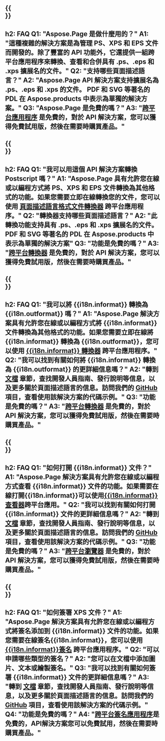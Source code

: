 ﻿---
translation: true
deploy: false
---

{{<section faq>}}
---
h2: FAQ
Q1: "Aspose.Page 是做什麼用的？"
A1: "這種複雜的解決方案是為管理 PS、XPS 和 EPS 文件而開發的。除了豐富的 API 功能外，它還提供一組跨平台應用程序來轉換、查看和合併具有 .ps、.eps 和 .xps 擴展名的文件。"
Q2: "支持哪些頁面描述語言？"
A2: "Aspose.Page API 解決方案支持擴展名為 .ps、.eps 和 .xps 的文件。 PDF 和 SVG 等著名的 PDL 在 Aspose.products 中表示為單獨的解決方案。"
Q3: "Aspose.Page 是免費的嗎？"
A3: "[跨平台應用程序](https://products.aspose.app/page/applications) 是免費的，對於 API 解決方案，您可以獲得免費試用版，然後在需要時購買產品。"
---

{{<section faq-converter>}}
---
h2: FAQ
Q1: "我可以用這個 API 解決方案轉換 Postscript 嗎？"
A1: "Aspose.Page 具有允許您在線或以編程方式將 PS、XPS 和 EPS 文件轉換為其他格式的功能。如果您需要立即在線轉換您的文件，您可以使用 [頁面描述語言格式文件轉換器](https://products.aspose.app/page/conversion/) 跨平台應用程序。"
Q2: "轉換器支持哪些頁面描述語言？"
A2: "此轉換功能支持具有 .ps、.eps 和 .xps 擴展名的文件。 PDF 和 SVG 等著名的 PDL 在 Aspose.products 中表示為單獨的解決方案"
Q3: "功能是免費的嗎？"
A3: "[跨平台轉換器](https://products.aspose.app/page/conversion) 是免費的，對於 API 解決方案，您可以獲得免費試用版，然後在需要時購買產品。"
---

{{<section faq-converter-child>}}
---
h2: FAQ
Q1: "我可以將 {{i18n.informat}} 轉換為 {{i18n.outformat}} 嗎？"
A1: "Aspose.Page 解決方案具有允許您在線或以編程方式將 {{i18n.informat}} 文件轉換為其他格式的功能。如果您需要立即在線將 {{i18n.informat}} 轉換為 {{i18n.outformat}}，您可以使用 [{{i18n.informat}} 轉換器](https://products.aspose.app/page/轉換/{{i18n.informatlower}}) 跨平台應用程序。"
Q2: "我可以找到有關如何將 {{i18n.informat}} 轉換為 {{i18n.outformat}} 的更詳細信息嗎？"
A2: "轉到 [文檔](https://docs.aspose.com/page/) 章節，查找開發人員指南、發行說明等信息，以及更多關於頁面描述語言的信息。訪問我們的 [GitHub](https://github.com/aspose-page) 項目，查看使用該解決方案的代碼示例。"
Q3: "功能是免費的嗎？"
A3: "[跨平台轉換器](https://products.aspose.app/page/conversion) 是免費的，對於 API 解決方案，您可以獲得免費試用版，然後在需要時購買產品。"
---

{{<section faq-viewer-child>}}
---
h2: FAQ
Q1: "如何打開 {{i18n.informat}} 文件？"
A1: "Aspose.Page 解決方案具有允許您在線或以編程方式查看 {{i18n.informat}} 文件的功能。如果需要在線打開{{i18n.informat}}可以使用[{{i18n.informat}}查看器](https://products.aspose.app/page/conversion/{{i18n.informatlower}})跨平台應用。"
Q2: "我可以找到有關如何打開 {{i18n.informat}} 文件的更詳細信息嗎？"
A2: "轉到 [文檔](https://docs.aspose.com/page/) 章節，查找開發人員指南、發行說明等信息，以及更多關於頁面描述語言的信息。訪問我們的 [GitHub](https://github.com/aspose-page) 項目，查看使用該解決方案的代碼示例。"
Q3: "功能是免費的嗎？"
A3: "[跨平台瀏覽器](https://products.aspose.app/page/viewer) 是免費的，對於 API 解決方案，您可以獲得免費試用版，然後在需要時購買產品。"
---

{{<section faq-signature-child>}}
---
h2: FAQ
Q1: "如何簽署 XPS 文件？"
A1: "Aspose.Page 解決方案具有允許您在線或以編程方式將簽名添加到 {{i18n.informat}} 文件的功能。如果您需要在線簽名{{i18n.informat}}，您可以使用[{{i18n.informat}}簽名](https://products.aspose.app/page/signature) 跨平台應用程序。"
Q2: "可以申請哪些類型的簽名？"
A2: "您可以在文檔中添加圖片、文本或繪製簽名。"
Q3: "我可以找到有關如何簽署 {{i18n.informat}} 文件的更詳細信息嗎？"
A3: "轉到 [文檔](https://docs.aspose.com/page/) 章節，查找開發人員指南、發行說明等信息，以及更多關於頁面描述語言的信息。訪問我們的 [GitHub](https://github.com/aspose-page) 項目，查看使用該解決方案的代碼示例。"
Q4: "功能是免費的嗎？"
A4: "[跨平台簽名應用程序](https://products.aspose.app/page/viewer)是免費的，API解決方案您可以免費試用，然後在需要時購買產品。"
---